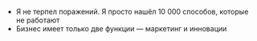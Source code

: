 - Я не терпел поражений. Я просто нашёл 10 000 способов, которые не работают
- Бизнес имеет только две функции — маркетинг и инновации